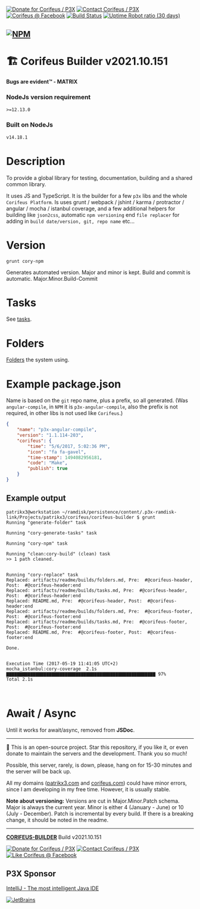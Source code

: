 [//]: #@corifeus-header

 

[![Donate for Corifeus / P3X](https://img.shields.io/badge/Donate-Corifeus-003087.svg)](https://paypal.me/patrikx3) [![Contact Corifeus / P3X](https://img.shields.io/badge/Contact-P3X-ff9900.svg)](https://www.patrikx3.com/en/front/contact) [![Corifeus @ Facebook](https://img.shields.io/badge/Facebook-Corifeus-3b5998.svg)](https://www.facebook.com/corifeus.software)  [![Build Status](https://github.com/patrikx3/corifeus-builder/workflows/build/badge.svg)](https://github.com/patrikx3/corifeus-builder/actions?query=workflow%3Abuild)
[![Uptime Robot ratio (30 days)](https://img.shields.io/uptimerobot/ratio/m780749701-41bcade28c1ea8154eda7cca.svg)](https://stats.uptimerobot.com/9ggnzcWrw)




[![NPM](https://nodei.co/npm/corifeus-builder.png?downloads=true&downloadRank=true)](https://www.npmjs.com/package/corifeus-builder/)
---
# 🏗️ Corifeus Builder v2021.10.151



**Bugs are evident™ - MATRIX️**
    

### NodeJs version requirement
```txt
>=12.13.0
```

### Built on NodeJs
```txt
v14.18.1
```





# Description

                        
[//]: #@corifeus-header:end



To provide a global library for testing, documentation, building and a shared common library. 

It uses JS and TypeScript. It is the builder for a few ```p3x``` libs and the whole ```Corifeus Platform```. Is uses grunt / webpack / jshint / karma / protractor / angular / mocha / istanbul coverage, and a few additional helpers for building like ```json2css```, automatic ```npm versioning``` end ```file replacer``` for adding in ```build date/version, git, repo name``` etc...   


# Version
```grunt cory-npm```

Generates automated version. Major and minor is kept. Build and commit is automatic.
Major.Minor.Build-Commit

# Tasks
See [tasks](artifacts/readme/builds/tasks.md).

# Folders
[Folders](artifacts/readme/builds/folders.md) the system using.  


# Example package.json
Name is based on the ```git``` repo name, plus a prefix, so all generated. (Was ```angular-compile```, in ```NPM``` it is ```p3x-angular-compile```, also the prefix is not required, in other libs is not used like ```Corifeus```.)

```json
{
    "name": "p3x-angular-compile",
    "version": "1.1.114-203",
    "corifeus": {
        "time": "5/6/2017, 5:02:36 PM",
        "icon": "fa fa-gavel",
        "time-stamp": 1494082956181,
        "code": "Make",
        "publish": true
    }
}    
```

## Example output
```text
patrikx3@workstation ~/ramdisk/persistence/content/.p3x-ramdisk-link/Projects/patrikx3/corifeus/corifeus-builder $ grunt
Running "generate-folder" task

Running "cory-generate-tasks" task

Running "cory-npm" task

Running "clean:cory-build" (clean) task
>> 1 path cleaned.


Running "cory-replace" task
Replaced: artifacts/readme/builds/folders.md, Pre:  #@corifeus-header, Post:  #@corifeus-header:end
Replaced: artifacts/readme/builds/tasks.md, Pre:  #@corifeus-header, Post:  #@corifeus-header:end
Replaced: README.md, Pre:  #@corifeus-header, Post:  #@corifeus-header:end
Replaced: artifacts/readme/builds/folders.md, Pre:  #@corifeus-footer, Post:  #@corifeus-footer:end
Replaced: artifacts/readme/builds/tasks.md, Pre:  #@corifeus-footer, Post:  #@corifeus-footer:end
Replaced: README.md, Pre:  #@corifeus-footer, Post:  #@corifeus-footer:end

Done.


Execution Time (2017-05-19 11:41:05 UTC+2)
mocha_istanbul:cory-coverage  2.1s  ▇▇▇▇▇▇▇▇▇▇▇▇▇▇▇▇▇▇▇▇▇▇▇▇▇▇▇▇▇▇▇▇▇▇▇▇▇▇▇▇▇▇▇▇▇▇▇▇▇▇▇▇▇▇▇▇ 97%
Total 2.1s



```


# Await /  Async

Until it works for await/async, removed from **JSDoc**.


[//]: #@corifeus-footer

---

🙏 This is an open-source project. Star this repository, if you like it, or even donate to maintain the servers and the development. Thank you so much!

Possible, this server, rarely, is down, please, hang on for 15-30 minutes and the server will be back up.

All my domains ([patrikx3.com](https://patrikx3.com) and [corifeus.com](https://corifeus.com)) could have minor errors, since I am developing in my free time. However, it is usually stable.

**Note about versioning:** Versions are cut in Major.Minor.Patch schema. Major is always the current year. Minor is either 4 (January - June) or 10 (July - December). Patch is incremental by every build. If there is a breaking change, it should be noted in the readme.


---

[**CORIFEUS-BUILDER**](https://corifeus.com/corifeus-builder) Build v2021.10.151

[![Donate for Corifeus / P3X](https://img.shields.io/badge/Donate-Corifeus-003087.svg)](https://www.paypal.com/cgi-bin/webscr?cmd=_s-xclick&hosted_button_id=QZVM4V6HVZJW6)  [![Contact Corifeus / P3X](https://img.shields.io/badge/Contact-P3X-ff9900.svg)](https://www.patrikx3.com/en/front/contact) [![Like Corifeus @ Facebook](https://img.shields.io/badge/LIKE-Corifeus-3b5998.svg)](https://www.facebook.com/corifeus.software)


## P3X Sponsor

[IntelliJ - The most intelligent Java IDE](https://www.jetbrains.com/?from=patrikx3)

[![JetBrains](https://cdn.corifeus.com/assets/svg/jetbrains-logo.svg)](https://www.jetbrains.com/?from=patrikx3)




[//]: #@corifeus-footer:end
